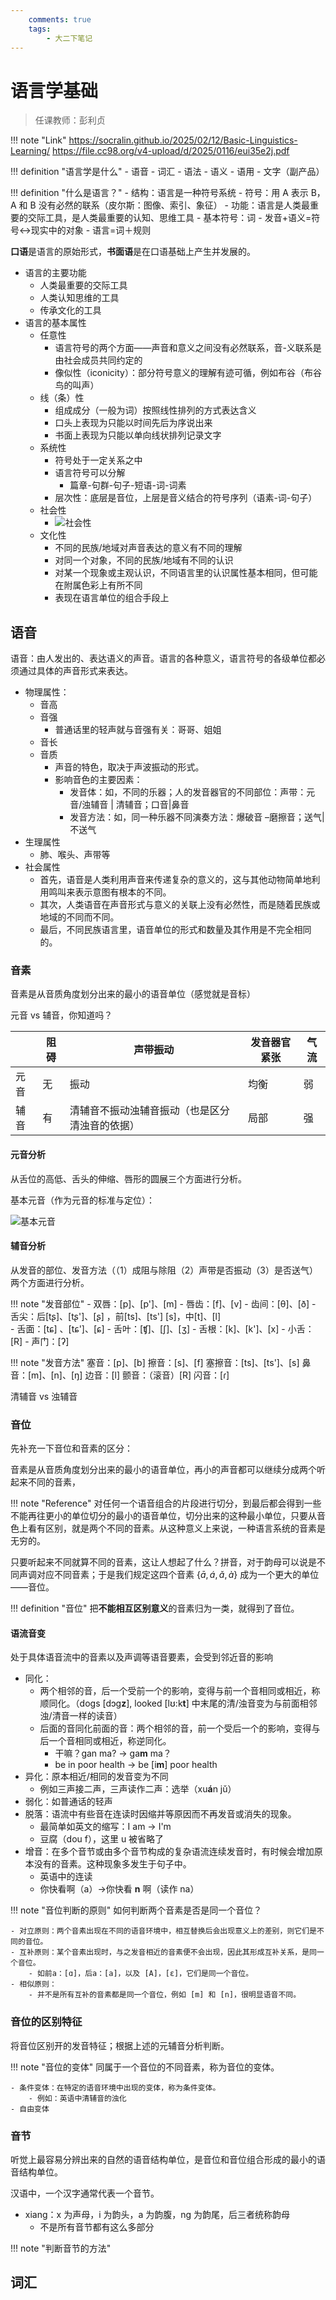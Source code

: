 ```yaml
---
    comments: true
    tags:
        - 大二下笔记
---
```


# 语言学基础

> 任课教师：彭利贞

!!! note "Link"
    <https://socralin.github.io/2025/02/12/Basic-Linguistics-Learning/>
    <https://file.cc98.org/v4-upload/d/2025/0116/eui35e2j.pdf>

!!! definition "语言学是什么"
    - 语音
    - 词汇
    - 语法
    - 语义
    - 语用
    - 文字（副产品）

!!! definition "什么是语言？"
    - 结构：语言是一种符号系统
        - 符号：用 A 表示 B，A 和 B 没有必然的联系（皮尔斯：图像、索引、象征）
    - 功能：语言是人类最重要的交际工具，是人类最重要的认知、思维工具
    - 基本符号：词
        - 发音+语义=符号<->现实中的对象
        - 语言=词＋规则

**口语**是语言的原始形式，**书面语**是在口语基础上产生并发展的。

- 语言的主要功能
    - 人类最重要的交际工具
    - 人类认知思维的工具
    - 传承文化的工具
- 语言的基本属性
    - 任意性
        - 语言符号的两个方面——声音和意义之间没有必然联系，音-义联系是由社会成员共同约定的
        - 像似性（iconicity）：部分符号意义的理解有迹可循，例如布谷（布谷鸟的叫声）
    - 线（条）性
        - 组成成分（一般为词）按照线性排列的方式表达含义
        - 口头上表现为只能以时间先后为序说出来
        - 书面上表现为只能以单向线状排列记录文字
    - 系统性
        - 符号处于一定关系之中
        - 语言符号可以分解
            - 篇章-句群-句子-短语-词-词素
        - 层次性：底层是音位，上层是音义结合的符号序列（语素-词-句子）
    - 社会性
        - ![社会性](./assets/ling1.png)
    - 文化性
        - 不同的民族/地域对声音表达的意义有不同的理解
        - 对同一个对象，不同的民族/地域有不同的认识
        - 对某一个现象或主观认识，不同语言里的认识属性基本相同，但可能在附属色彩上有所不同
        - 表现在语言单位的组合手段上

## 语音

语音：由人发出的、表达语义的声音。语言的各种意义，语言符号的各级单位都必须通过具体的声音形式来表达。

- 物理属性：
    - 音高
    - 音强
        - 普通话里的轻声就与音强有关：哥哥、姐姐
    - 音长
    - 音质 
        - 声音的特色，取决于声波振动的形式。
        - 影响音色的主要因素：
            - 发音体：如，不同的乐器；人的发音器官的不同部位：声带：元音/浊辅音 | 清辅音；口音|鼻音
            - 发音方法：如，同一种乐器不同演奏方法：爆破音 –磨擦音；送气|不送气
- 生理属性
    - 肺、喉头、声带等
- 社会属性
    - 首先，语音是人类利用声音来传递复杂的意义的，这与其他动物简单地利用鸣叫来表示意图有根本的不同。 
    - 其次，人类语音在声音形式与意义的关联上没有必然性，而是随着民族或地域的不同而不同。 
    - 最后，不同民族语言里，语音单位的形式和数量及其作用是不完全相同的。   

### 音素
    
音素是从音质角度划分出来的最小的语音单位（感觉就是音标）

元音 vs 辅音，你知道吗？

| | 阻碍 | 声带振动 | 发音器官紧张 | 气流 |
|---|---|---|---|---|
| 元音 | 无 | 振动 | 均衡 | 弱 |
| 辅音 | 有 | 清辅音不振动浊辅音振动（也是区分清浊音的依据） | 局部 | 强 |

#### 元音分析

从舌位的高低、舌头的伸缩、唇形的圆展三个方面进行分析。

基本元音（作为元音的标准与定位）：

![基本元音](./assets/ling2.png)

#### 辅音分析

从发音的部位、发音方法（（1）成阻与除阻（2）声带是否振动（3）是否送气）两个方面进行分析。

!!! note "发音部位"
    - 双唇：[p]、[p']、[m] 
    - 唇齿：[f]、[v] 
    - 齿间：[θ]、[ð] 
    - 舌尖：后[tʂ]、[tʂ']、[ʂ] ，前[ts]、[ts'] [s]，中[t]、[l]  
    - 舌面：[tɕ] 、[tɕ']、[ɕ]
    - 舌叶：[ʧ]、[ʃ]、[ʒ] 
    - 舌根：[k]、[k']、[x]
    - 小舌：[R]
    - 声门：[ʔ]

!!! note "发音方法"
    塞音：[p]、[b]
    擦音：[s]、[f]
    塞擦音：[ts]、[ts']、[s]
    鼻音：[m]、[n]、[ŋ]
    边音：[l]
    颤音：（滚音）[R]
    闪音：[ɾ]

清辅音 vs 浊辅音

### 音位

先补充一下音位和音素的区分：

音素是从音质角度划分出来的最小的语音单位，再小的声音都可以继续分成两个听起来不同的音素，

!!! note "Reference"
    对任何一个语音组合的片段进行切分，到最后都会得到一些不能再往更小的单位切分的最小的语音单位，切分出来的这种最小单位，只要从音色上看有区别，就是两个不同的音素。从这种意义上来说，一种语言系统的音素是无穷的。 

只要听起来不同就算不同的音素，这让人想起了什么？拼音，对于韵母可以说是不同声调对应不同音素；于是我们规定这四个音素 $\{\bar{a}, \acute{a}, \check{a}, \grave{a}\}$ 成为一个更大的单位——音位。

!!! definition "音位"
    把**不能相互区别意义**的音素归为一类，就得到了音位。

#### 语流音变

处于具体语音流中的音素以及声调等语音要素，会受到邻近音的影响

- 同化：
    - 两个相邻的音，后一个受前一个的影响，变得与前一个音相同或相近，称顺同化。（dogs [dɔg**z**], looked [lʊ:k**t**] 中末尾的清/浊音变为与前面相邻浊/清音一样的读音）
    - 后面的音同化前面的音：两个相邻的音，前一个受后一个的影响，变得与后一个音相同或相近，称逆同化。
        - 干嘛？gan ma? -> ga**m** ma？
        - be in poor health -> be [i**m**] poor health
- 异化：原本相近/相同的发音变为不同
    - 例如三声接二声，三声读作二声：选举（xu**á**n jǔ）
- 弱化：如普通话的轻声
- 脱落：语流中有些音在连读时因缩并等原因而不再发音或消失的现象。
    - 最简单如英文的缩写：I am -> I'm
    - 豆腐（dou f），这里 u 被省略了
- 增音：在多个音节或由多个音节构成的复杂语流连续发音时，有时候会增加原本没有的音素。这种现象多发生于句子中。
    - 英语中的连读
    - 你快看啊（a）->你快看 **n** 啊（读作 na）

!!! note "音位判断的原则"
    如何判断两个音素是否是同一个音位？

    - 对立原则：两个音素出现在不同的语音环境中，相互替换后会出现意义上的差别，则它们是不同的音位。
    - 互补原则：某个音素出现时，与之发音相近的音素便不会出现，因此其形成互补关系，是同一个音位。
        - 如前a：[ɑ]，后a：[a]，以及 [A]，[ε]，它们是同一个音位。
    - 相似原则：
        - 并不是所有互补的音素都是同一个音位，例如 [m] 和 [n]，很明显语音不同。

### 音位的区别特征

将音位区别开的发音特征；根据上述的元辅音分析判断。

!!! note "音位的变体"
    同属于一个音位的不同音素，称为音位的变体。

    - 条件变体：在特定的语音环境中出现的变体，称为条件变体。
        - 例如：英语中清辅音的浊化
    - 自由变体


### 音节

听觉上最容易分辨出来的自然的语音结构单位，是音位和音位组合形成的最小的语音结构单位。

汉语中，一个汉字通常代表一个音节。

- xiang：x 为声母，i 为韵头，a 为韵腹，ng 为韵尾，后三者统称韵母
    - 不是所有音节都有这么多部分

!!! note "判断音节的方法"
    

## 词汇